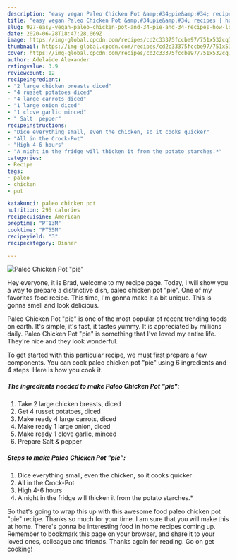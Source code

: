 ```yaml
---
description: "easy vegan Paleo Chicken Pot &amp;#34;pie&amp;#34; recipes | how long to cook Paleo Chicken Pot &amp;#34;pie&amp;#34;"
title: "easy vegan Paleo Chicken Pot &amp;#34;pie&amp;#34; recipes | how long to cook Paleo Chicken Pot &amp;#34;pie&amp;#34;"
slug: 927-easy-vegan-paleo-chicken-pot-and-34-pie-and-34-recipes-how-long-to-cook-paleo-chicken-pot-and-34-pie-and-34
date: 2020-06-28T18:47:28.069Z
image: https://img-global.cpcdn.com/recipes/cd2c33375fccbe97/751x532cq70/paleo-chicken-pot-pie-recipe-main-photo.jpg
thumbnail: https://img-global.cpcdn.com/recipes/cd2c33375fccbe97/751x532cq70/paleo-chicken-pot-pie-recipe-main-photo.jpg
cover: https://img-global.cpcdn.com/recipes/cd2c33375fccbe97/751x532cq70/paleo-chicken-pot-pie-recipe-main-photo.jpg
author: Adelaide Alexander
ratingvalue: 3.9
reviewcount: 12
recipeingredient:
- "2 large chicken breasts diced"
- "4 russet potatoes diced"
- "4 large carrots diced"
- "1 large onion diced"
- "1 clove garlic minced"
- " Salt  pepper"
recipeinstructions:
- "Dice everything small, even the chicken, so it cooks quicker"
- "All in the Crock-Pot"
- "High 4-6 hours"
- "A night in the fridge will thicken it from the potato starches.*"
categories:
- Recipe
tags:
- paleo
- chicken
- pot

katakunci: paleo chicken pot 
nutrition: 295 calories
recipecuisine: American
preptime: "PT13M"
cooktime: "PT55M"
recipeyield: "3"
recipecategory: Dinner

---
```



![Paleo Chicken Pot &#34;pie&#34;](https://img-global.cpcdn.com/recipes/cd2c33375fccbe97/751x532cq70/paleo-chicken-pot-pie-recipe-main-photo.jpg)

Hey everyone, it is Brad, welcome to my recipe page. Today, I will show you a way to prepare a distinctive dish, paleo chicken pot &#34;pie&#34;. One of my favorites food recipe. This time, I'm gonna make it a bit unique. This is gonna smell and look delicious.

Paleo Chicken Pot &#34;pie&#34; is one of the most popular of recent trending foods on earth. It's simple, it's fast, it tastes yummy. It is appreciated by millions daily. Paleo Chicken Pot &#34;pie&#34; is something that I've loved my entire life. They're nice and they look wonderful.




To get started with this particular recipe, we must first prepare a few components. You can cook paleo chicken pot &#34;pie&#34; using 6 ingredients and 4 steps. Here is how you cook it.

<!--inarticleads1-->

##### The ingredients needed to make Paleo Chicken Pot &#34;pie&#34;:

1. Take 2 large chicken breasts, diced
1. Get 4 russet potatoes, diced
1. Make ready 4 large carrots, diced
1. Make ready 1 large onion, diced
1. Make ready 1 clove garlic, minced
1. Prepare  Salt &amp; pepper




<!--inarticleads2-->

##### Steps to make Paleo Chicken Pot &#34;pie&#34;:

1. Dice everything small, even the chicken, so it cooks quicker
1. All in the Crock-Pot
1. High 4-6 hours
1. A night in the fridge will thicken it from the potato starches.*




So that's going to wrap this up with this awesome food paleo chicken pot &#34;pie&#34; recipe. Thanks so much for your time. I am sure that you will make this at home. There's gonna be interesting food in home recipes coming up. Remember to bookmark this page on your browser, and share it to your loved ones, colleague and friends. Thanks again for reading. Go on get cooking!
